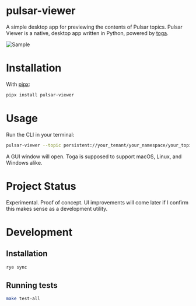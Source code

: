 # pulsar-viewer

A simple desktop app for previewing the contents of Pulsar topics. Pulsar Viewer is a native, desktop app written in Python, powered by [toga](https://toga.readthedocs.io/en/stable/).

![Sample](docs/sample.png)

# Installation

With [pipx](https://github.com/pypa/pipx):

```bash
pipx install pulsar-viewer
```

# Usage

Run the CLI in your terminal:

```bash
pulsar-viewer --topic persistent://your_tenant/your_namespace/your_topic
```

A GUI window will open. Toga is supposed to support macOS, Linux, and Windows alike.

# Project Status

Experimental. Proof of concept. UI improvements will come later if I confirm this makes sense as a development utility.

# Development

## Installation

```bash
rye sync
```

## Running tests

```bash
make test-all
```

